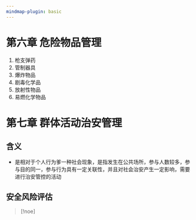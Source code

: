 ```yaml
---
mindmap-plugin: basic
---
```

 
# 第六章 危险物品管理
1. 枪支弹药
2. 管制器具
3. 爆炸物品
4. 剧毒化学品
5. 放射性物品
6. 易燃化学物品
# 第七章 群体活动治安管理
## 含义
- 是相对于个人行为爹一种社会现象，是指发生在公共场所，参与人数较多，参与目的同一，参与行为具有一定关联性，并且对社会治安产生一定影响，需要进行治安管控的活动
## 安全风险评估
> [!noe]
> 



